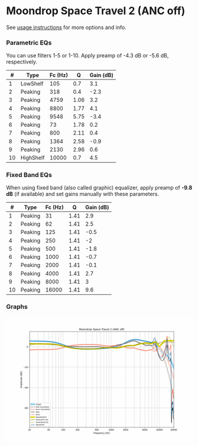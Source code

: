 # Moondrop Space Travel 2 (ANC off)
See [usage instructions](https://github.com/jaakkopasanen/AutoEq#usage) for more options and info.

### Parametric EQs
You can use filters 1-5 or 1-10. Apply preamp of -4.3 dB or -5.6 dB, respectively.

|   # | Type      |   Fc (Hz) |    Q |   Gain (dB) |
|-----|-----------|-----------|------|-------------|
|   1 | LowShelf  |       105 | 0.7  |         3.1 |
|   2 | Peaking   |       318 | 0.4  |        -2.3 |
|   3 | Peaking   |      4759 | 1.06 |         3.2 |
|   4 | Peaking   |      8800 | 1.77 |         4.1 |
|   5 | Peaking   |      9548 | 5.75 |        -3.4 |
|   6 | Peaking   |        73 | 1.78 |         0.2 |
|   7 | Peaking   |       800 | 2.11 |         0.4 |
|   8 | Peaking   |      1364 | 2.58 |        -0.9 |
|   9 | Peaking   |      2130 | 2.96 |         0.6 |
|  10 | HighShelf |     10000 | 0.7  |         4.5 |

### Fixed Band EQs
When using fixed band (also called graphic) equalizer, apply preamp of **-9.8 dB** (if available) and set gains manually with these parameters.

|   # | Type    |   Fc (Hz) |    Q |   Gain (dB) |
|-----|---------|-----------|------|-------------|
|   1 | Peaking |        31 | 1.41 |         2.9 |
|   2 | Peaking |        62 | 1.41 |         2.5 |
|   3 | Peaking |       125 | 1.41 |        -0.5 |
|   4 | Peaking |       250 | 1.41 |        -2   |
|   5 | Peaking |       500 | 1.41 |        -1.8 |
|   6 | Peaking |      1000 | 1.41 |        -0.7 |
|   7 | Peaking |      2000 | 1.41 |        -0.1 |
|   8 | Peaking |      4000 | 1.41 |         2.7 |
|   9 | Peaking |      8000 | 1.41 |         3   |
|  10 | Peaking |     16000 | 1.41 |         9.6 |

### Graphs
![](./Moondrop%20Space%20Travel%202%20(ANC%20off).png)
